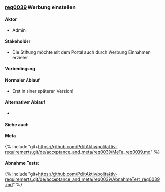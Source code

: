 ### [req0039](https://github.com/PolitAktiv/politaktiv-requirements/tree/master/de/requirements/req0039.md) Werbung einstellen

#### Aktor
 * Admin

#### Stakeholder
 * Die Stiftung möchte mit dem Portal auch durch Werbung Einnahmen erzielen.

#### Vorbedingung

#### Normaler Ablauf
 * Erst in einer späteren Version!


#### Alternativer Ablauf
 * 

#### Siehe auch

#### Meta
{% include "git+https://github.com/PolitAktiv/politaktiv-requirements.git/de/acceptance_and_meta/req0039/MeTa_req0039.md" %} 


#### Abnahme Tests:
{% include "git+https://github.com/PolitAktiv/politaktiv-requirements.git/de/acceptance_and_meta/req0039/AbnahmeTest_req0039.md" %} 
